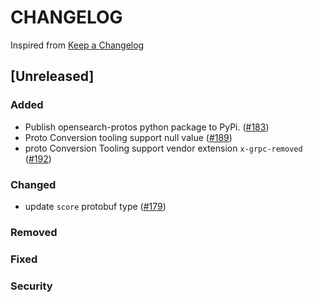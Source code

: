 # CHANGELOG

Inspired from [Keep a Changelog](https://keepachangelog.com/en/1.0.0/)

## [Unreleased]
### Added
- Publish opensearch-protos python package to PyPi. ([#183](https://github.com/opensearch-project/opensearch-protobufs/pull/183))
- Proto Conversion tooling support null value ([#189](https://github.com/opensearch-project/opensearch-protobufs/pull/189))
- proto Conversion Tooling support vendor extension `x-grpc-removed` ([#192](https://github.com/opensearch-project/opensearch-protobufs/pull/192))

### Changed
- update `score` protobuf type ([#179](https://github.com/opensearch-project/opensearch-protobufs/pull/179))

### Removed

### Fixed

### Security
